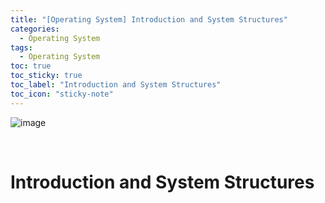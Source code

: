 ```yaml
---
title: "[Operating System] Introduction and System Structures"
categories:
  - Operating System
tags:
  - Operating System
toc: true
toc_sticky: true
toc_label: "Introduction and System Structures"
toc_icon: "sticky-note"
---
```


![image](https://user-images.githubusercontent.com/55765292/222906118-9c24d371-e8b0-44e2-b765-ab3aa0f3a94e.png)

<br>

# Introduction and System Structures

